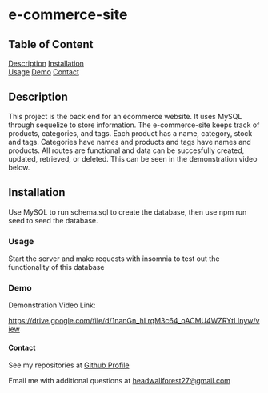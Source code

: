 # e-commerce-site 
    
## Table of Content
[Description](#description)
[Installation](#installation)    
[Usage](#usage)
[Demo](#demo)
[Contact](#contact)


## Description

This project is the back end for an ecommerce website. It uses MySQL through sequelize to store information. The e-commerce-site keeps track of products, categories, and tags. Each product has a name, category, stock and tags. Categories have names and products and tags have names and products. All routes are functional and data can be succesfully created, updated, retrieved, or deleted. This can be seen in the demonstration video below.

## Installation

Use MySQL to run schema.sql to create the database, then use npm run seed to seed the database.

### Usage

Start the server and make requests with insomnia to test out the functionality of this database
    

### Demo

Demonstration Video Link: 

https://drive.google.com/file/d/1nanGn_hLrqM3c64_oACMU4WZRYtLInyw/view

#### Contact

See my repositories at [Github Profile](https://github.com/rjewell859)

Email me with additional questions at headwallforest27@gmail.com
